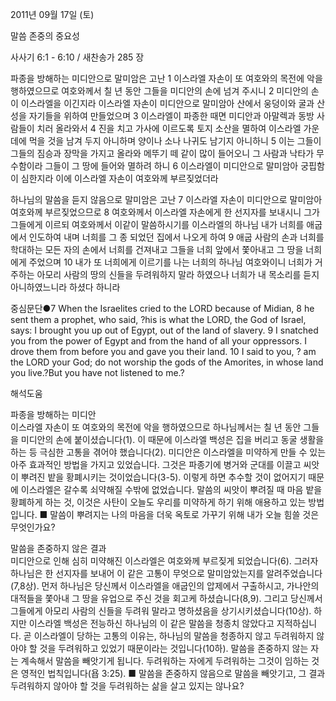 2011년 09월 17일 (토)

말씀 존중의 중요성



사사기 6:1 - 6:10 / 새찬송가 285 장


파종을 방해하는 미디안으로 말미암은 고난
1 이스라엘 자손이 또 여호와의 목전에 악을 행하였으므로 여호와께서 칠 년 동안 그들을 미디안의 손에 넘겨 주시니 2 미디안의 손이 이스라엘을 이긴지라 이스라엘 자손이 미디안으로 말미암아 산에서 웅덩이와 굴과 산성을 자기들을 위하여 만들었으며 3 이스라엘이 파종한 때면 미디안과 아말렉과 동방 사람들이 치러 올라와서 4 진을 치고 가사에 이르도록 토지 소산을 멸하여 이스라엘 가운데에 먹을 것을 남겨 두지 아니하며 양이나 소나 나귀도 남기지 아니하니 5 이는 그들이 그들의 짐승과 장막을 가지고 올라와 메뚜기 떼 같이 많이 들어오니 그 사람과 낙타가 무수함이라 그들이 그 땅에 들어와 멸하려 하니 6 이스라엘이 미디안으로 말미암아 궁핍함이 심한지라 이에 이스라엘 자손이 여호와께 부르짖었더라

하나님의 말씀을 듣지 않음으로 말미암은 고난
7 이스라엘 자손이 미디안으로 말미암아 여호와께 부르짖었으므로 8 여호와께서 이스라엘 자손에게 한 선지자를 보내시니 그가 그들에게 이르되 여호와께서 이같이 말씀하시기를 이스라엘의 하나님 내가 너희를 애굽에서 인도하여 내며 너희를 그 종 되었던 집에서 나오게 하여 9 애굽 사람의 손과 너희를 학대하는 모든 자의 손에서 너희를 건져내고 그들을 너희 앞에서 쫓아내고 그 땅을 너희에게 주었으며 10 내가 또 너희에게 이르기를 나는 너희의 하나님 여호와이니 너희가 거주하는 아모리 사람의 땅의 신들을 두려워하지 말라 하였으나 너희가 내 목소리를 듣지 아니하였느니라 하셨다 하니라


중심문단●7 When the Israelites cried to the LORD because of Midian, 8 he sent them a prophet, who said, ?his is what the LORD, the God of Israel, says: I brought you up out of Egypt, out of the land of slavery. 9 I snatched you from the power of Egypt and from the hand of all your oppressors. I drove them from before you and gave you their land. 10 I said to you, ? am the LORD your God; do not worship the gods of the Amorites, in whose land you live.?But you have not listened to me.?

해석도움





파종을 방해하는 미디안  
이스라엘 자손이 또 여호와의 목전에 악을 행하였으므로 하나님께서는 칠 년 동안 그들을 미디안의 손에 붙이셨습니다(1). 이 때문에 이스라엘 백성은 집을 버리고 동굴 생활을 하는 등 극심한 고통을 겪어야 했습니다(2). 미디안은 이스라엘을 미약하게 만들 수 있는 아주 효과적인 방법을 가지고 있었습니다. 그것은 파종기에 병거와 군대를 이끌고 씨앗이 뿌려진 밭을 황폐시키는 것이었습니다(3-5). 이렇게 하면 추수할 것이 없어지기 때문에 이스라엘은 갈수록 쇠약해질 수밖에 없었습니다. 말씀의 씨앗이 뿌려질 때 마음 밭을 황폐하게 하는 것, 이것은 사탄이 오늘도 우리를 미약하게 하기 위해 애용하고 있는 방법입니다.
■ 말씀이 뿌려지는 나의 마음을 더욱 옥토로 가꾸기 위해 내가 오늘 힘쓸 것은 무엇인가요?

말씀을 존중하지 않은 결과  
미디안으로 인해 심히 미약해진 이스라엘은 여호와께 부르짖게 되었습니다(6). 그러자 하나님은 한 선지자를 보내어 이 같은 고통이 무엇으로 말미암았는지를 알려주었습니다(7,8상). 먼저 하나님은 당신께서 이스라엘을 애굽인의 압제에서 구출하시고, 가나안의 대적들을 쫓아내 그 땅을 유업으로 주신 것을 회고케 하셨습니다(8,9). 그리고 당신께서 그들에게 아모리 사람의 신들을 두려워 말라고 명하셨음을 상기시키셨습니다(10상). 하지만 이스라엘 백성은 전능하신 하나님의 이 같은 말씀을 청종치 않았다고 지적하십니다. 곧 이스라엘이 당하는 고통의 이유는, 하나님의 말씀을 청종하지 않고 두려워하지 않아야 할 것을 두려워하고 있었기 때문이라는 것입니다(10하). 말씀을 존중하지 않는 자는 계속해서 말씀을 빼앗기게 됩니다. 두려워하는 자에게 두려워하는 그것이 임하는 것은 영적인 법칙입니다(욥 3:25).
■ 말씀을 존중하지 않음으로 말씀을 빼앗기고, 그 결과 두려워하지 않아야 할 것을 두려워하는 삶을 살고 있지는 않나요?